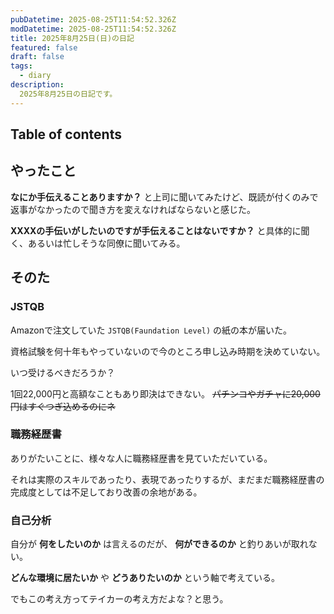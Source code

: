 ```yaml
---
pubDatetime: 2025-08-25T11:54:52.326Z
modDatetime: 2025-08-25T11:54:52.326Z
title: 2025年8月25日(日)の日記
featured: false
draft: false
tags:
  - diary
description:
  2025年8月25日の日記です。
---
```


## Table of contents

## やったこと

**なにか手伝えることありますか？** と上司に聞いてみたけど、既読が付くのみで返事がなかったので聞き方を変えなければならないと感じた。

**XXXXの手伝いがしたいのですが手伝えることはないですか？** と具体的に聞く、あるいは忙しそうな同僚に聞いてみる。

## そのた

### JSTQB

Amazonで注文していた `JSTQB(Faundation Level)` の紙の本が届いた。

資格試験を何十年もやっていないので今のところ申し込み時期を決めていない。

いつ受けるべきだろうか？

1回22,000円と高額なこともあり即決はできない。 ~~パチンコやガチャに20,000円はすぐつぎ込めるのにネ~~

### 職務経歴書

ありがたいことに、様々な人に職務経歴書を見ていただいている。

それは実際のスキルであったり、表現であったりするが、まだまだ職務経歴書の完成度としては不足しており改善の余地がある。

### 自己分析

自分が **何をしたいのか** は言えるのだが、 **何ができるのか** と釣りあいが取れない。

**どんな環境に居たいか** や **どうありたいのか** という軸で考えている。

でもこの考え方ってテイカーの考え方だよな？と思う。

